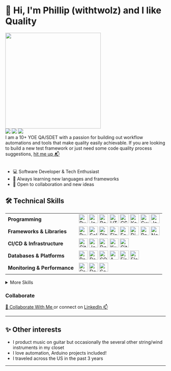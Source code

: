 # 👋 Hi, I'm Phillip (withtwolz) and I like Quality
<img src="https://media1.giphy.com/media/v1.Y2lkPTc5MGI3NjExaGpyNTFxc3hnYmw3Znk1bzduMmZmcnJsdWpnbmtnb3ludXZ5NDB1MCZlcD12MV9pbnRlcm5hbF9naWZfYnlfaWQmY3Q9Zw/mCRJDo24UvJMA/giphy.gif" width="300px">
<div><a href="https://github.com/withtwolz"><img src="https://img.shields.io/badge/github-%23000000.svg?style=for-the-badge&logo=github&logoColor=white" /></a> <a href="www.linkedin.com/in/phillip-chuz"><img src="https://img.shields.io/badge/linkedin-%23000000.svg?style=for-the-badge&logo=linkedin&logoColor=white" /></a> <a href="https://leetcode.com/u/withtwolz/"><img src="https://img.shields.io/badge/leetcode-%23000000.svg?style=for-the-badge&logo=leetcode&logoColor=white" /></a></div>
I am a 10+ YOE QA/SDET with a passion for building out workflow automations and tools that make quality easily achievable. 
If you are looking to build a new test framework or just need some code quality process suggestions, <a href="#collaborate">hit me up 📬</a>
</br>
</br>

- 💻 Software Developer & Tech Enthusiast
- 🌱 Always learning new languages and frameworks
- 🤝 Open to collaboration and new ideas

## 🛠️ Technical Skills

<table>
  <tr>
    <td><b>Programming</b></td>
    <td>
      <img src="https://cdn.jsdelivr.net/gh/devicons/devicon/icons/python/python-original.svg" alt="Python" title="Python" width="28" height="28"/>
      <img src="https://cdn.jsdelivr.net/gh/devicons/devicon/icons/javascript/javascript-original.svg" alt="JavaScript" title="JavaScript" width="28" height="28"/>
      <img src="https://cdn.jsdelivr.net/gh/devicons/devicon/icons/bash/bash-original.svg" alt="Bash" title="Bash" width="28" height="28"/>
      <img src="https://cdn.jsdelivr.net/gh/devicons/devicon/icons/html5/html5-original.svg" alt="HTML5" title="HTML5" width="28" height="28"/>
      <img src="https://cdn.jsdelivr.net/gh/devicons/devicon/icons/css3/css3-original.svg" alt="CSS3" title="CSS3" width="28" height="28"/>
      <img src="https://cdn.jsdelivr.net/gh/devicons/devicon/icons/kotlin/kotlin-original.svg" alt="Kotlin" title="Kotlin" width="28" height="28"/>
      <img src="https://cdn.jsdelivr.net/gh/devicons/devicon/icons/swift/swift-original.svg" alt="Swift" title="Swift" width="28" height="28"/>
      <img src="https://cdn.jsdelivr.net/gh/devicons/devicon/icons/java/java-original.svg" alt="Java" title="Java" width="28" height="28"/>
    </td>
  </tr>
  <tr>
    <td><b>Frameworks & Libraries</b></td>
    <td>
      <img src="https://cdn.jsdelivr.net/gh/devicons/devicon/icons/pytest/pytest-original.svg" alt="Pytest" title="Pytest" width="28" height="28"/>
      <img src="https://cdn.jsdelivr.net/gh/devicons/devicon/icons/selenium/selenium-original.svg" alt="Selenium" title="Selenium" width="28" height="28"/>
      <img src="https://cdn.jsdelivr.net/gh/devicons/devicon/icons/playwright/playwright-original.svg" alt="Playwright" title="Playwright" width="28" height="28"/>
      <img src="https://cdn.jsdelivr.net/gh/devicons/devicon/icons/flask/flask-original.svg" alt="Flask" title="Flask" width="28" height="28"/>
      <img src="https://cdn.jsdelivr.net/gh/devicons/devicon/icons/fastapi/fastapi-original.svg" alt="FastAPI" title="FastAPI" width="28" height="28"/>
      <img src="https://cdn.jsdelivr.net/gh/devicons/devicon/icons/django/django-plain.svg" alt="Django" title="Django" width="28" height="28"/>
      <img src="https://cdn.jsdelivr.net/gh/devicons/devicon/icons/react/react-original.svg" alt="React" title="React" width="28" height="28"/>
      <img src="https://cdn.jsdelivr.net/gh/devicons/devicon/icons/nodejs/nodejs-original.svg" alt="Node.js" title="Node.js" width="28" height="28"/>
    </td>
  </tr>
  <tr>
    <td><b>CI/CD & Infrastructure</b></td>
    <td>
      <img src="https://cdn.jsdelivr.net/gh/devicons/devicon/icons/github/github-original.svg" alt="GitHub" title="GitHub" width="28" height="28"/>
      <img src="https://cdn.jsdelivr.net/gh/devicons/devicon/icons/jenkins/jenkins-original.svg" alt="Jenkins" title="Jenkins" width="28" height="28"/>
      <img src="https://cdn.jsdelivr.net/gh/devicons/devicon/icons/docker/docker-original.svg" alt="Docker" title="Docker" width="28" height="28"/>
      <img src="https://cdn.jsdelivr.net/gh/devicons/devicon/icons/kubernetes/kubernetes-plain.svg" alt="Kubernetes" title="Kubernetes" width="28" height="28"/>
      <img src="https://cdn.jsdelivr.net/gh/devicons/devicon/icons/git/git-original.svg" alt="Git" title="Git" width="28" height="28"/>
    </td>
  </tr>
  <tr>
    <td><b>Databases & Platforms</b></td>
    <td>
      <img src="https://cdn.jsdelivr.net/gh/devicons/devicon/icons/postgresql/postgresql-original.svg" alt="PostgreSQL" title="PostgreSQL" width="28" height="28"/>
      <img src="https://cdn.jsdelivr.net/gh/devicons/devicon/icons/redis/redis-original.svg" alt="Redis" title="Redis" width="28" height="28"/>
      <img src="https://cdn.jsdelivr.net/gh/devicons/devicon/icons/sqlite/sqlite-original.svg" alt="SQLite" title="SQLite" width="28" height="28"/>
      <img src="https://cdn.jsdelivr.net/gh/devicons/devicon/icons/amazonwebservices/amazonwebservices-plain-wordmark.svg" alt="AWS" title="AWS" width="28" height="28"/>
      <img src="https://cdn.jsdelivr.net/gh/devicons/devicon/icons/firebase/firebase-plain.svg" alt="Firebase" title="Firebase" width="28" height="28"/>
      <img src="https://cdn.jsdelivr.net/gh/devicons/devicon/icons/elasticsearch/elasticsearch-original.svg" alt="Elasticsearch" title="Elasticsearch" width="28" height="28"/>
    </td>
  </tr>
  <tr>
    <td><b>Monitoring & Performance</b></td>
    <td>
      <img src="https://cdn.jsdelivr.net/gh/devicons/devicon/icons/grafana/grafana-original.svg" alt="Grafana" title="Grafana" width="28" height="28"/>
      <img src="https://cdn.jsdelivr.net/gh/devicons/devicon/icons/datadog/datadog-original.svg" alt="Datadog" title="Datadog" width="28" height="28"/>
      <img src="https://cdn.jsdelivr.net/gh/devicons/devicon/icons/sentry/sentry-original.svg" alt="Sentry" title="Sentry" width="28" height="28"/>
    </td>
  </tr>
</table>

<details>
  <summary>More Skills</summary>
  
  - Test Automation: Playwright, Selenium, Appium, Locust, Postman
  - Specialized Testing: Localization (l10n), Accessibility (a11y), API, Load/Performance, APK, IPA
</details>  

<table>  

<!-- ## 📝 Highlight / Recent Projects
<table>
  <tr>
    <td><a href="https://github.com/withtwolz/project-one">Project One</a>: Short description of what this project does.</td>
    <td><a href="https://github.com/withtwolz/project-one">Project One</a>: Short description of what this project does.</td>
  </tr>
  <tr>
    <td><a href="https://github.com/withtwolz/project-one">Project One</a>: Short description of what this project does.</td>
    <td><a href="https://github.com/withtwolz/project-one">Project One</a>: Short description of what this project does.</td>
  </tr>
</table> -->

### Collaborate
[🤝 Collaborate With Me ](mailto:phillip@withtwolz.com) or connect on [LinkedIn 📫](www.linkedin.com/in/phillip-chuz)

---

## ✨ Other interests

- I product music on guitar but occasionally the several other string/wind instruments in my closet
- I love automation, Arduino projects included!
- I traveled across the US in the past 3 years

---


<!-- <table>
<tr>
<td style="background-color: #222222ff;">eerie-black: #222222ff;</td>
<td style="background-color: #474747ff;">outer-space: #474747ff;</td>
<td style="background-color: #f0f7eeff;">mint-cream: #f0f7eeff;</td>
<td style="background-color: #00b884ff;">mint: #00b884ff;</td>
<td style="background-color: #208aaeff;">bondi-blue: #208aaeff;</td>
<td style="background-color: #ff8394ff;">salmon-pink: #ff8394ff;</td>
</tr>
</table> -->

